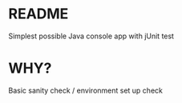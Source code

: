 # README #

Simplest possible Java console app with jUnit test

# WHY? #

Basic sanity check / environment set up check